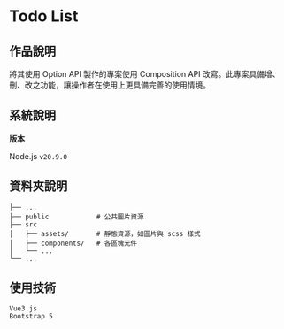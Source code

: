 # Todo List

## 作品說明

將其使用 Option API 製作的專案使用 Composition API 改寫。此專案具備增、刪、改之功能，讓操作者在使用上更具備完善的使用情境。

## 系統說明

**版本**

Node.js `v20.9.0`

## 資料夾說明

```shell
├── ...
├── public            # 公共圖片資源
├── src
│   ├── assets/       # 靜態資源，如圖片與 scss 樣式
│   ├── components/   # 各區塊元件
│   └── ...
└── ...
```

## 使用技術
```
Vue3.js
Bootstrap 5
```
